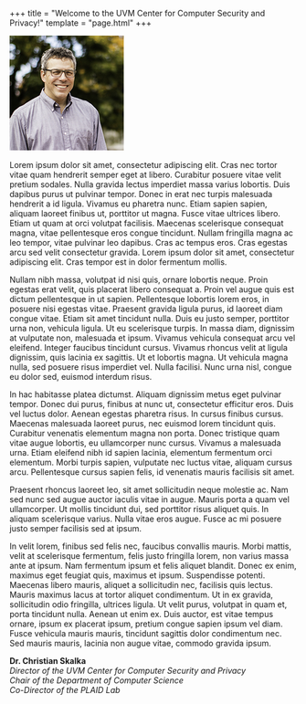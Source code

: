 +++
title = "Welcome to the UVM Center for Computer Security and Privacy!"
template = "page.html"
+++

![Center Director Dr. Christian Skalka](skalka.jpg)

Lorem ipsum dolor sit amet, consectetur adipiscing elit. Cras nec tortor vitae quam hendrerit semper eget at libero. Curabitur posuere vitae velit pretium sodales. Nulla gravida lectus imperdiet massa varius lobortis. Duis dapibus purus ut pulvinar tempor. Donec in erat nec turpis malesuada hendrerit a id ligula. Vivamus eu pharetra nunc. Etiam sapien sapien, aliquam laoreet finibus ut, porttitor ut magna. Fusce vitae ultrices libero. Etiam ut quam at orci volutpat facilisis. Maecenas scelerisque consequat magna, vitae pellentesque eros congue tincidunt. Nullam fringilla magna ac leo tempor, vitae pulvinar leo dapibus. Cras ac tempus eros. Cras egestas arcu sed velit consectetur gravida. Lorem ipsum dolor sit amet, consectetur adipiscing elit. Cras tempor est in dolor fermentum mollis.

Nullam nibh massa, volutpat id nisi quis, ornare lobortis neque. Proin egestas erat velit, quis placerat libero consequat a. Proin vel augue quis est dictum pellentesque in ut sapien. Pellentesque lobortis lorem eros, in posuere nisi egestas vitae. Praesent gravida ligula purus, id laoreet diam congue vitae. Etiam sit amet tincidunt nulla. Duis eu justo semper, porttitor urna non, vehicula ligula. Ut eu scelerisque turpis. In massa diam, dignissim at vulputate non, malesuada et ipsum. Vivamus vehicula consequat arcu vel eleifend. Integer faucibus tincidunt cursus. Vivamus rhoncus velit at ligula dignissim, quis lacinia ex sagittis. Ut et lobortis magna. Ut vehicula magna nulla, sed posuere risus imperdiet vel. Nulla facilisi. Nunc urna nisl, congue eu dolor sed, euismod interdum risus.

In hac habitasse platea dictumst. Aliquam dignissim metus eget pulvinar tempor. Donec dui purus, finibus at nunc ut, consectetur efficitur eros. Duis vel luctus dolor. Aenean egestas pharetra risus. In cursus finibus cursus. Maecenas malesuada laoreet purus, nec euismod lorem tincidunt quis. Curabitur venenatis elementum magna non porta. Donec tristique quam vitae augue lobortis, eu ullamcorper nunc cursus. Vivamus a malesuada urna. Etiam eleifend nibh id sapien lacinia, elementum fermentum orci elementum. Morbi turpis sapien, vulputate nec luctus vitae, aliquam cursus arcu. Pellentesque cursus sapien felis, id venenatis mauris facilisis sit amet.

Praesent rhoncus laoreet leo, sit amet sollicitudin neque molestie ac. Nam sed nunc sed augue auctor iaculis vitae in augue. Mauris porta a quam vel ullamcorper. Ut mollis tincidunt dui, sed porttitor risus aliquet quis. In aliquam scelerisque varius. Nulla vitae eros augue. Fusce ac mi posuere justo semper facilisis sed at ipsum.

In velit lorem, finibus sed felis nec, faucibus convallis mauris. Morbi mattis, velit at scelerisque fermentum, felis justo fringilla lorem, non varius massa ante at ipsum. Nam fermentum ipsum et felis aliquet blandit. Donec ex enim, maximus eget feugiat quis, maximus et ipsum. Suspendisse potenti. Maecenas libero mauris, aliquet a sollicitudin nec, facilisis quis lectus. Mauris maximus lacus at tortor aliquet condimentum. Ut in ex gravida, sollicitudin odio fringilla, ultrices ligula. Ut velit purus, volutpat in quam et, porta tincidunt nulla. Aenean ut enim ex. Duis auctor, est vitae tempus ornare, ipsum ex placerat ipsum, pretium congue sapien ipsum vel diam. Fusce vehicula mauris mauris, tincidunt sagittis dolor condimentum nec. Sed mauris mauris, lacinia non augue vitae, commodo gravida ipsum.

**Dr. Christian Skalka**<br/>
_Director of the UVM Center for Computer Security and Privacy_<br/>
_Chair of the Department of Computer Science_<br/>
_Co-Director of the PLAID Lab_<br/>